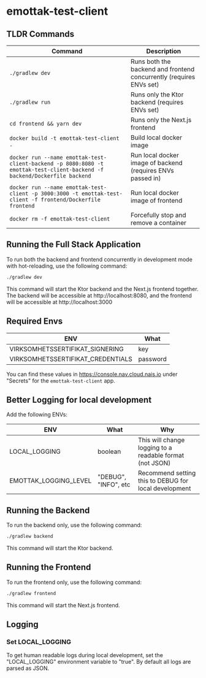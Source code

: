 # emottak-test-client

## TLDR Commands

| Command                                                                                                                   | Description                                                        |
|---------------------------------------------------------------------------------------------------------------------------|--------------------------------------------------------------------|
| `./gradlew dev`                                                                                                           | Runs both the backend and frontend concurrently (requires ENVs set) |
| `./gradlew run`                                                                                                           | Runs only the Ktor backend (requires ENVs set)                     |
| `cd frontend && yarn dev`                                                                                                 | Runs only the Next.js frontend                                     |
| `docker build -t emottak-test-client .`                                                                                   | Build local docker image                                           |
| `docker run --name emottak-test-client-backend -p 8080:8080 -t emottak-test-client-backend -f backend/Dockerfile backend` | Run local docker image of backend (requires ENVs passed in)        |
| `docker run --name emottak-test-client -p 3000:3000 -t emottak-test-client -f frontend/Dockerfile frontend`               | Run local docker image of frontend                                 |
| `docker rm -f emottak-test-client`                                                                                        | Forcefully stop and remove a container                             |

## Running the Full Stack Application

To run both the backend and frontend concurrently in development mode with hot-reloading, use the following command:

```bash
./gradlew dev
```

This command will start the Ktor backend and the Next.js frontend together. The backend will be accessible
at http://localhost:8080, and the frontend will be accessible at http://localhost:3000

## Required Envs

| ENV | What     |
| ----|----------|
| VIRKSOMHETSSERTIFIKAT_SIGNERING | key      |
| VIRKSOMHETSSERTIFIKAT_CREDENTIALS | password | 

You can find these values in https://console.nav.cloud.nais.io under "Secrets" for the `emottak-test-client` app.

## Better Logging for local development

Add the following ENVs:

| ENV           | What                    | Why   |
|---------------|-------------------------|-------| 
| LOCAL_LOGGING | boolean | This will change logging to a readable format (not JSON) |
| EMOTTAK_LOGGING_LEVEL | "DEBUG", "INFO", etc | Recommend setting this to DEBUG for local development |


## Running the Backend

To run the backend only, use the following command:

```bash
./gradlew backend
```

This command will start the Ktor backend.

## Running the Frontend

To run the frontend only, use the following command:

```bash
./gradlew frontend
```

This command will start the Next.js frontend.

## Logging

### Set LOCAL_LOGGING

To get human readable logs during local development, set the "LOCAL_LOGGING" environment variable to "true".
By default all logs are parsed as JSON.